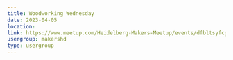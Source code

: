 ```yaml
---
title: Woodworking Wednesday
date: 2023-04-05
location: 
link: https://www.meetup.com/Heidelberg-Makers-Meetup/events/dfbltsyfcgbhb/
usergroup: makershd
type: usergroup
---
```

